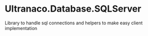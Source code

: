 # Ultranaco.Database.SQLServer

Library to handle sql connections and helpers to make easy client implementation

